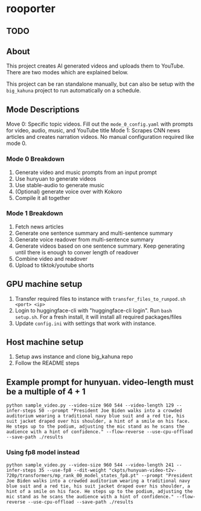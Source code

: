 # rooporter

## TODO

## About
This project creates AI generated videos and uploads them to YouTube. There are two modes which are explained below.

This project can be ran standalone manually, but can also be setup with the `big_kahuna` project to run automatically on a schedule.

## Mode Descriptions
Move 0: Specific topic videos. Fill out the `mode_0_config.yaml` with prompts for video, audio, music, and YouTube title
Mode 1: Scrapes CNN news articles and creates narration videos. No manual configuration required like mode 0.

### Mode 0 Breakdown
1. Generate video and music prompts from an input prompt
2. Use hunyuan to generate videos
3. Use stable-audio to generate music
4. (Optional) generate voice over with Kokoro
4. Compile it all together

### Mode 1 Breakdown
1. Fetch news articles
2. Generate one sentence summary and multi-sentence summary
3. Generate voice readover from multi-sentence summary
4. Generate videos based on one sentence summary. Keep generating until there is enough to conver length of readover
5. Combine video and readover
6. Upload to tiktok/youtube shorts

## GPU machine setup
1. Transfer required files to instance with `transfer_files_to_runpod.sh <port> <ip>`
2. Login to huggingface-cli with "huggingface-cli login". Run `bash setup.sh`. For a fresh install, it will install all required packages/files
3. Update `config.ini` with settings that work with instance.

## Host machine setup
1. Setup aws instance and clone big_kahuna repo
2. Follow the README steps

## Example prompt for hunyuan. video-length must be a multiple of 4 + 1
`python sample_video.py --video-size 960 544 --video-length 129 --infer-steps 50 --prompt "President Joe Biden walks into a crowded auditorium wearing a traditional navy blue suit and a red tie, his suit jacket draped over his shoulder, a hint of a smile on his face. He steps up to the podium, adjusting the mic stand as he scans the audience with a hint of confidence." --flow-reverse --use-cpu-offload --save-path ./results`

### Using fp8 model instead
`python sample_video.py --video-size 960 544 --video-length 241 --infer-steps 35 --use-fp8 --dit-weight "ckpts/hunyuan-video-t2v-720p/transformers/mp_rank_00_model_states_fp8.pt" --prompt "President Joe Biden walks into a crowded auditorium wearing a traditional navy blue suit and a red tie, his suit jacket draped over his shoulder, a hint of a smile on his face. He steps up to the podium, adjusting the mic stand as he scans the audience with a hint of confidence." --flow-reverse
--use-cpu-offload --save-path ./results`

